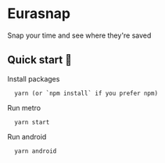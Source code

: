 # Eurasnap

Snap your time and see where they're saved

## Quick start 🚀

Install packages

```
  yarn (or `npm install` if you prefer npm)
```

Run metro

```
  yarn start
```

Run android

```
  yarn android
```
